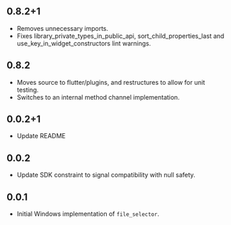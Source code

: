 ## 0.8.2+1

* Removes unnecessary imports.
* Fixes library_private_types_in_public_api, sort_child_properties_last and use_key_in_widget_constructors
  lint warnings.

## 0.8.2

* Moves source to flutter/plugins, and restructures to allow for unit testing.
* Switches to an internal method channel implementation.

## 0.0.2+1

* Update README

## 0.0.2

* Update SDK constraint to signal compatibility with null safety.

## 0.0.1

* Initial Windows implementation of `file_selector`.
